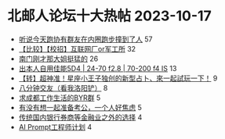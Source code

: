 # 北邮人论坛十大热帖 2023-10-17

- [听说今天跑协有群友在内圈跑步撞到了人](https://bbs.byr.cn/article/Talking/6402947) 57
- [【比较】【校招】互联网厂or军工所](https://bbs.byr.cn/article/Job/2197217) 32
- [南门刚才那大姐挺猛的](https://bbs.byr.cn/article/Picture/3352005) 26
- [出本人自用佳能5D4 | 24-70 f2.8 | 70-200 f4 IS](https://bbs.byr.cn/article/Photo/276685) 13
- [【转】超神准！星座小王子独创的新型占卜、來一起試玩一下！](https://bbs.byr.cn/article/Constellations/326533) 9
- [八分钟交友（看我洛阳铲）](https://bbs.byr.cn/article/Friends/2046248) 8
- [求成都工作生活的BYR群](https://bbs.byr.cn/article/Sichuan/238574) 5
- [有没有想一起准备考公，一个人好焦虑](https://bbs.byr.cn/article/CivilServant/50266) 5
- [传统国内银行券商等金融业之外的选择](https://bbs.byr.cn/article/WorkLife/1181361) 4
- [AI Prompt工程师计划](https://bbs.byr.cn/article/StudyShare/206590) 4


